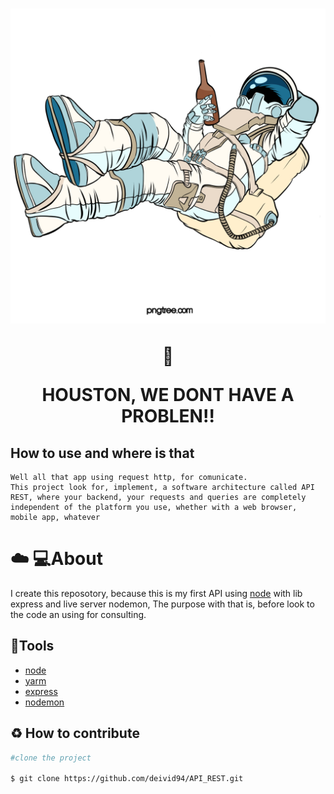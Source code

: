 <h1 align="center">
  <img src= "img/astronaut.png">

  :satellite:<p> HOUSTON, WE DONT HAVE A PROBLEN!!
</h1>

## How to use and where is that
    Well all that app using request http, for comunicate.
    This project look for, implement, a software architecture called API REST, where your backend, your requests and queries are completely independent of the platform you use, whether with a web browser, mobile app, whatever


#  :cloud: :computer:About
  I create this reposotory, because this is my first API using [node](https://nodejs.org/en/docs/) with lib express and live server nodemon, 
  The purpose with that is, before look to the code
  an using for consulting.

## :hammer:Tools
- [node](https://nodejs.org/en/docs/)
- [yarm](https://classic/yarnplg/com)
- [express](https://expressjs.com)
- [nodemon](https://nodemon.io) 

## :recycle: How to contribute
```bash
#clone the project

$ git clone https://github.com/deivid94/API_REST.git
 ```





